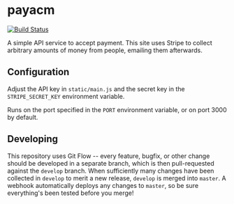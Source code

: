 # payacm

[![Build Status](https://travis-ci.org/acmumn/payacm.svg?branch=master)](https://travis-ci.org/acmumn/payacm)

A simple API service to accept payment. This site uses Stripe to collect
arbitrary amounts of money from people, emailing them afterwards.

## Configuration

Adjust the API key in `static/main.js` and the secret key in the
`STRIPE_SECRET_KEY` environment variable.

Runs on the port specified in the `PORT` environment variable, or on port 3000
by default.

## Developing

This repository uses Git Flow -- every feature, bugfix, or other change should
be developed in a separate branch, which is then pull-requested against the
`develop` branch. When sufficiently many changes have been collected in
`develop` to merit a new release, `develop` is merged into `master`. A webhook
automatically deploys any changes to `master`, so be sure everything's been
tested before you merge!
